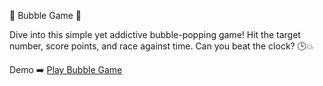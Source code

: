 🔵 Bubble Game 🔴

Dive into this simple yet addictive bubble-popping game! Hit the target number, score points, and race against time. Can you beat the clock? 🕒💥

Demo ➡️ [Play Bubble Game](https://moumin-pk.github.io/Bubble-Game/)
